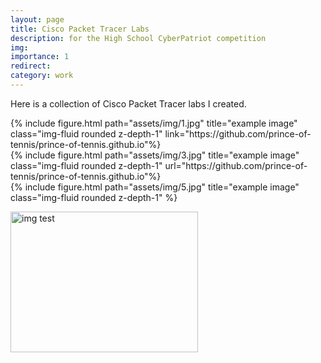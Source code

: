 ```yaml
---
layout: page
title: Cisco Packet Tracer Labs
description: for the High School CyberPatriot competition
img: 
importance: 1
redirect: 
category: work
---
```


Here is a collection of Cisco Packet Tracer labs I created. 

<div class="row">
    <div class="col-sm mt-3 mt-md-0">
        {% include figure.html path="assets/img/1.jpg" title="example image" class="img-fluid rounded z-depth-1" link="https://github.com/prince-of-tennis/prince-of-tennis.github.io"%}
    </div>
    <div class="col-sm mt-3 mt-md-0">
        {% include figure.html path="assets/img/3.jpg" title="example image" class="img-fluid rounded z-depth-1" url="https://github.com/prince-of-tennis/prince-of-tennis.github.io"%}
    </div>
    <div class="col-sm mt-3 mt-md-0">
        {% include figure.html path="assets/img/5.jpg" title="example image" class="img-fluid rounded z-depth-1" %}
    </div>
</div>

<a href="../../assets/img/5.jpg" target="_blank"><img src="../../assets/img/1.jpg" width="300" height="225" alt="img test" /></a>